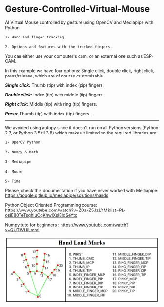 # Gesture-Controlled-Virtual-Mouse

AI Virtual Mouse controlled by gesture using OpenCV and Mediapipe with Python.

    1- Hand and finger tracking.
    
    2- Options and features with the tracked fingers.
    
You can either use your computer's cam, or an external one such as ESP-CAM.

 In this example we have four options: Single click, double click, right click, press/release, which are of course customisable.
 
 ***Single click:*** Thumb (tip) with index (pip) fingers.
 
 ***Double click:*** Index (tip) with middle (tip) fingers.
 
 ***Right click:*** Middle (tip) with ring (tip) fingers.
 
 ***Press:*** Thumb (tip) with index (tip) fingers.
 
 _ _ _ 
 
We avoided using autopy since it doesn't run on all Python versions (Python 2.7, or Python 3.5 til 3.8) which makes it limited so the required libraries are:
 

    1- OpenCV Python
    
    2- Numpy & Math
    
    3- Mediapipe
    
    4- Mouse
    
    5- Time
    
Please, check this documentation if you have never worked with Mediapipe: https://google.github.io/mediapipe/solutions/hands

Python Object Oriented Programming course: https://www.youtube.com/watch?v=ZDa-Z5JzLYM&list=PL-osiE80TeTsqhIuOqKhwlXsIBIdSeYtc

Numpy tuto for beginners : https://www.youtube.com/watch?v=QUT1VHiLmmI

![My Image](HandLandmarks.png)



